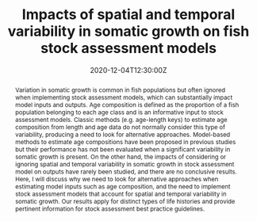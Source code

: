 ---
abstract: Variation in somatic growth is common in fish populations but often ignored 
  when implementing stock assessment models, which can substantially impact model inputs 
  and outputs. Age composition is defined as the proportion of a fish population belonging 
  to each age class and is an informative input to stock assessment models. Classic methods 
  (e.g. age-length keys) to estimate age composition from length and age data do not normally 
  consider this type of variability, producing a need to look for alternative approaches. 
  Model-based methods to estimate age compositions have been proposed in previous studies 
  but their performance has not been evaluated when a significant variability in somatic 
  growth is present. On the other hand, the impacts of considering or ignoring spatial and 
  temporal variability in somatic growth in stock assessment model on outputs have rarely 
  been studied, and there are no conclusive results. Here, I will discuss why we need to look 
  for alternative approaches when estimating model inputs such as age composition, and the 
  need to implement stock assessment models that account for spatial and temporal variability 
  in somatic growth. Our results apply for distinct types of life histories and provide pertinent 
  information for stock assessment best practice guidelines. 
address:
  city: Seattle
  country: US
  postcode: "98105"
  region: WA
  street: Fishery Science Building
all_day: false
authors: [admin]
date: "2020-12-04T12:30:00Z"
date_end: "2020-12-04T13:30:00Z"
event: SAFS Quantitative Seminar Series
event_url: https://fish.uw.edu/news-events/seminar-series/quantitative-seminar/
featured: false
image:
  focal_point: Right
location: Seattle WA
publishDate: "2020-12-04T00:00:00Z"
tags: []
title: Impacts of spatial and temporal variability in somatic growth on fish stock assessment models
url_code: ""
url_pdf: ""
url_slides: "https://vigorous-swirles-888009.netlify.app/media/UWQuant_Seminar.pdf"
url_video: ""
---